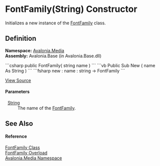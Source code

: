 # FontFamily(String) Constructor


Initializes a new instance of the <a href="T_Avalonia_Media_FontFamily">FontFamily</a> class.



## Definition
**Namespace:** <a href="N_Avalonia_Media">Avalonia.Media</a>  
**Assembly:** Avalonia.Base (in Avalonia.Base.dll)

<Tabs groupId="api-code-preview">
<TabItem value="csharp" label="C#">
```csharp
public FontFamily(
	string name
)
```
</TabItem>
<TabItem value="vb" label="VB">
```vb
Public Sub New ( 
	name As String
)
```
</TabItem>
<TabItem value="fsharp" label="F#">
```fsharp
new : 
        name : string -> FontFamily
```
</TabItem>
</Tabs>



<a href="https://github.com/AvaloniaUI/Avalonia/tree/master/src/Avalonia.Base/Media/FontFamily.cs#L22" title="View the source code">View Source</a>



#### Parameters
<dl><dt>  <a href="https://learn.microsoft.com/dotnet/api/system.string" target="_blank" rel="noopener noreferrer">String</a></dt><dd>The name of the <a href="T_Avalonia_Media_FontFamily">FontFamily</a>.</dd></dl>

## See Also


#### Reference
<a href="T_Avalonia_Media_FontFamily">FontFamily Class</a>  
<a href="Overload_Avalonia_Media_FontFamily__ctor">FontFamily Overload</a>  
<a href="N_Avalonia_Media">Avalonia.Media Namespace</a>  

